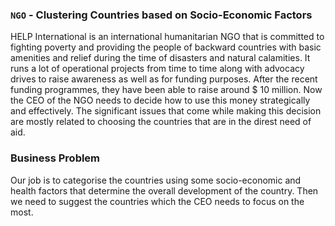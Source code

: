 ### `NGO` - Clustering Countries based on Socio-Economic Factors

HELP International is an international humanitarian NGO that is committed to fighting poverty and providing the people of backward countries with basic amenities and relief during the time of disasters and natural calamities. It runs a lot of operational projects from time to time along with advocacy drives to raise awareness as well as for funding purposes.
After the recent funding programmes, they have been able to raise around $ 10 million. Now the CEO of the NGO needs to decide how to use this money strategically and effectively. The significant issues that come while making this decision are mostly related to choosing the countries that are in the direst need of aid. 

### Business Problem
Our job is to categorise the countries using some socio-economic and health factors that determine the overall development of the country. Then we need to suggest the countries which the CEO needs to focus on the most.
